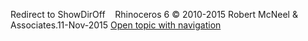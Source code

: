 ---
---

Redirect to ShowDirOff&#160;
&#160;
Rhinoceros 6 © 2010-2015 Robert McNeel &amp; Associates.11-Nov-2015
 [Open topic with navigation](showdir.html) 

